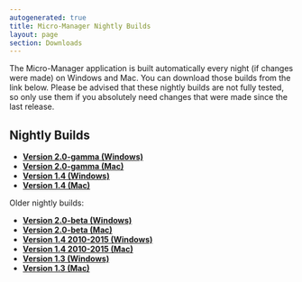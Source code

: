 ```yaml
---
autogenerated: true
title: Micro-Manager Nightly Builds
layout: page
section: Downloads
---
```


The Micro-Manager application is
built automatically every night (if changes were made) on Windows and
Mac. You can download those builds from the link below. Please be
advised that these nightly builds are not fully tested, so only use them
if you absolutely need changes that were made since the last release.

## Nightly Builds

-   [**Version 2.0-gamma
    (Windows)**](https://valelab4.ucsf.edu/~MM/nightlyBuilds/2.0.0-gamma/Windows)
-   [**Version 2.0-gamma
    (Mac)**](https://valelab4.ucsf.edu/~MM/nightlyBuilds/2.0.0-gamma/Mac)
-   [**Version 1.4
    (Windows)**](http://valelab4.ucsf.edu/~MM/nightlyBuilds/1.4/Windows)
-   [**Version 1.4
    (Mac)**](http://valelab4.ucsf.edu/~MM/nightlyBuilds/1.4/Mac)

Older nightly builds:

-   [**Version 2.0-beta
    (Windows)**](https://valelab4.ucsf.edu/~MM/nightlyBuilds/2.0.0-beta/Windows)
-   [**Version 2.0-beta
    (Mac)**](https://valelab4.ucsf.edu/~MM/nightlyBuilds/2.0.0-beta/Mac)
-   [**Version 1.4 2010-2015
    (Windows)**](http://valelab4.ucsf.edu/~MM/nightlyBuilds/1.4-old/Windows)
-   [**Version 1.4 2010-2015
    (Mac)**](http://valelab4.ucsf.edu/~MM/nightlyBuilds/1.4-old/Mac)
-   [**Version 1.3
    (Windows)**](http://valelab4.ucsf.edu/~MM/nightlyBuilds/1.3/Windows)
-   [**Version 1.3
    (Mac)**](http://valelab4.ucsf.edu/~MM/nightlyBuilds/1.3/Mac)

